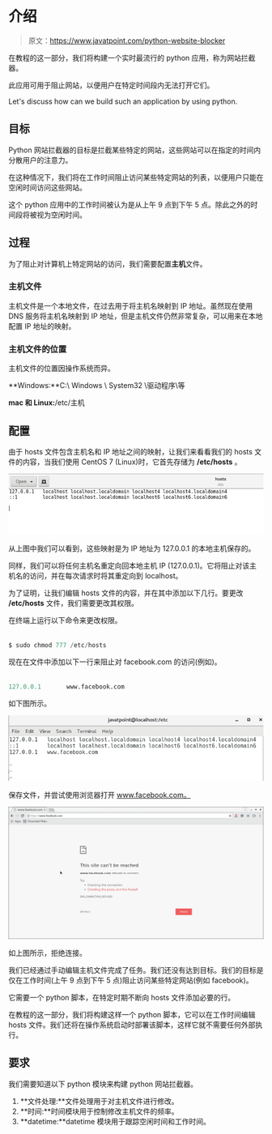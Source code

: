 # 介绍

> 原文：<https://www.javatpoint.com/python-website-blocker>

在教程的这一部分，我们将构建一个实时最流行的 python 应用，称为网站拦截器。

此应用可用于阻止网站，以便用户在特定时间段内无法打开它们。

Let's discuss how can we build such an application by using python.

## 目标

Python 网站拦截器的目标是拦截某些特定的网站，这些网站可以在指定的时间内分散用户的注意力。

在这种情况下，我们将在工作时间阻止访问某些特定网站的列表，以便用户只能在空闲时间访问这些网站。

这个 python 应用中的工作时间被认为是从上午 9 点到下午 5 点。除此之外的时间段将被视为空闲时间。

## 过程

为了阻止对计算机上特定网站的访问，我们需要配置**主机**文件。

### 主机文件

主机文件是一个本地文件，在过去用于将主机名映射到 IP 地址。虽然现在使用 DNS 服务将主机名映射到 IP 地址，但是主机文件仍然非常复杂，可以用来在本地配置 IP 地址的映射。

### 主机文件的位置

主机文件的位置因操作系统而异。

**Windows:**C:\ Windows \ System32 \驱动程序\等

**mac 和 Linux:**/etc/主机

## 配置

由于 hosts 文件包含主机名和 IP 地址之间的映射，让我们来看看我们的 hosts 文件的内容，当我们使用 CentOS 7 (Linux)时，它首先存储为 **/etc/hosts** 。

![Python Website Blocker](img/b91926157fbaf88b4950cdbf71a2fae1.png)

从上图中我们可以看到，这些映射是为 IP 地址为 127.0.0.1 的本地主机保存的。

同样，我们可以将任何主机名重定向回本地主机 IP (127.0.0.1)。它将阻止对该主机名的访问，并在每次请求时将其重定向到 localhost。

为了证明，让我们编辑 hosts 文件的内容，并在其中添加以下几行。要更改 **/etc/hosts** 文件，我们需要更改其权限。

在终端上运行以下命令来更改权限。

```py

$ sudo chmod 777 /etc/hosts 

```

现在在文件中添加以下一行来阻止对 facebook.com 的访问(例如)。

```py

127.0.0.1		www.facebook.com 

```

如下图所示。

![Python Website Blocker](img/002451192e55724d0ee48113bf1a4c3c.png)

保存文件，并尝试使用浏览器打开 www.facebook.com。

![Python Website Blocker](img/76ce383ff93ada3eb1ae5352e858bb12.png)

如上图所示，拒绝连接。

我们已经通过手动编辑主机文件完成了任务。我们还没有达到目标。我们的目标是仅在工作时间(上午 9 点到下午 5 点)阻止访问某些特定网站(例如 facebook)。

它需要一个 python 脚本，在特定时期不断向 hosts 文件添加必要的行。

在教程的这一部分，我们将构建这样一个 python 脚本，它可以在工作时间编辑 hosts 文件。我们还将在操作系统启动时部署该脚本，这样它就不需要任何外部执行。

## 要求

我们需要知道以下 python 模块来构建 python 网站拦截器。

1.  **文件处理:**文件处理用于对主机文件进行修改。
2.  **时间:**时间模块用于控制修改主机文件的频率。
3.  **datetime:**datetime 模块用于跟踪空闲时间和工作时间。